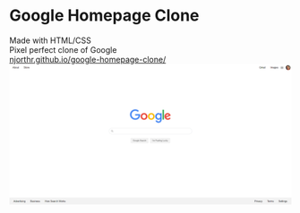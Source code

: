 # Google Homepage Clone  
Made with HTML/CSS  
Pixel perfect clone of Google  
<a href="https://njorthr.github.io/google-homepage-clone/">njorthr.github.io/google-homepage-clone/</a>
<img src="https://github.com/Njorthr/google-homepage-clone/blob/main/ss.PNG?raw=true" width="1000px">
